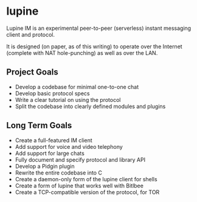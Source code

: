 lupine
======

Lupine IM is an experimental peer-to-peer (serverless) instant messaging client and protocol.

It is designed (on paper, as of this writing) to operate over the Internet 
(complete with NAT hole-punching) as well as over the LAN.

Project Goals
-------------

* Develop a codebase for minimal one-to-one chat
* Develop basic protocol specs
* Write a clear tutorial on using the protocol
* Split the codebase into clearly defined modules and plugins

Long Term Goals
---------------

* Create a full-featured IM client
* Add support for voice and video telephony
* Add support for large chats
* Fully document and specify protocol and library API
* Develop a Pidgin plugin
* Rewrite the entire codebase into C
* Create a daemon-only form of the lupine client for shells
* Create a form of lupine that works well with Bitlbee
* Create a TCP-compatible version of the protocol, for TOR
